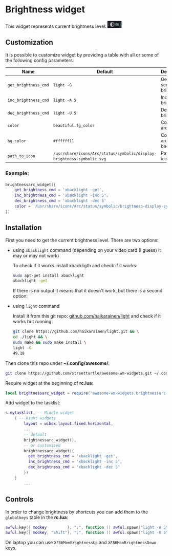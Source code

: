# Brightness widget

This widget represents current brightness level: ![Brightness widget](./br-wid-1.png)

## Customization

It is possible to customize widget by providing a table with all or some of the following config parameters:

| Name                 | Default                                                                | Description                   |
| -------------------- | ---------------------------------------------------------------------- | ----------------------------- |
| `get_brightness_cmd` | `light -G`                                                             | Get current screen brightness |
| `inc_brightness_cmd` | `light -A 5`                                                           | Increase brightness           |
| `dec_brightness_cmd` | `light -U 5`                                                           | Decrease brightness           |
| `color`              | `beautiful.fg_color`                                                   | Color of the arc              |
| `bg_color`           | `#ffffff11`                                                            | Color of the arc's background |
| `path_to_icon`       | `/usr/share/icons/Arc/status/symbolic/display-brightness-symbolic.svg` | Path to the icon              |

### Example:

```lua
brightnessarc_widget({
    get_brightness_cmd = 'xbacklight -get',
    inc_brightness_cmd = 'xbacklight -inc 5',
    dec_brightness_cmd = 'xbacklight -dec 5'
    color = '/usr/share/icons/Arc/status/symbolic/brightness-display-symbolic.svg'
})
```

## Installation

First you need to get the current brightness level. There are two options:

- using `xbacklight` command (depending on your video card (I guess) it may or may not work)

  To check if it works install xbackligth and check if it works:

  ```bash
  sudo apt-get install xbacklight
  xbacklight -get
  ```

  If there is no output it means that it doesn't work, but there is a second option:

- using `light` command

  Install it from this git repo: [github.com/haikarainen/light](https://github.com/haikarainen/light) and check if it works but running

  ```bash
  git clone https://github.com/haikarainen/light.git && \
  cd ./light && \
  sudo make && sudo make install \
  light -G
  49.18
  ```

Then clone this repo under **~/.config/awesome/**:

```bash
git clone https://github.com/streetturtle/awesome-wm-widgets.git ~/.config/awesome/awesome-wm-widgets
```

Require widget at the beginning of **rc.lua**:

```lua
local brightnessarc_widget = require("awesome-wm-widgets.brightnessarc-widget.brightnessarc")
```

Add widget to the tasklist:

```lua
s.mytasklist, -- Middle widget
    { -- Right widgets
        layout = wibox.layout.fixed.horizontal,
        ...
        -- default
        brightnessarc_widget(),
        -- or customized
        brightnessarc_widget({
          get_brightness_cmd = 'xbacklight -get',
          inc_brightness_cmd = 'xbacklight -inc 5',
          dec_brightness_cmd = 'xbacklight -dec 5'
        })
    }
        ...
```

## Controls

In order to change brightness by shortcuts you can add them to the `globalkeys` table in the **rc.lua**:

```lua
awful.key({ modkey         }, ";", function () awful.spawn("light -A 5") end, {description = "increase brightness", group = "custom"}),
awful.key({ modkey, "Shift"}, ";", function () awful.spawn("light -U 5") end, {description = "decrease brightness", group = "custom"}),
```

On laptop you can use `XF86MonBrightnessUp` and `XF86MonBrightnessDown` keys.
